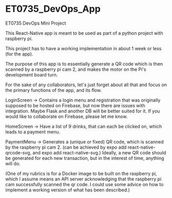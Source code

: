 # ET0735_DevOps_App

ET0735 DevOps Mini Project

This React-Native app is meant to be used as part of a python project with raspberry pi. 

This project has to have a working implementation in about 1 week or less (for the app).

The purpose of this app is to essentially generate a QR code which is then scanned by a raspberry pi cam 2, 
and makes the motor on the Pi's development board turn.

For the sake of any collaborators, let's just forget about all that and focus on the primary functions of the app, and its flow.

LoginScreen -> Contains a login menu and registration that was originally supposed to be hosted on Firebase,
but now there are issues with integration.
Maybe Flask and another DB will be better suited for it.
If you would like to collaborate on Firebase, please let me know.

HomeScreen -> Have a list of 9 drinks, 
that can each be clicked on, which leads to a payment menu.

PaymentMenu -> Generates a (unique or fixed) QR code,
which is scanned by the raspberry pi cam 2.
(can be achieved by expo add react-native-qrcode-svg, and expo add react-native-svg.)
Ideally, a new QR code should be generated for each new transaction,
but in the interest of time, anything will do.

(One of my rubrics is for a Docker image to be built on the raspberry pi,
which I assume means an API server acknowledging that the raspberry pi cam successfully scanned the qr code.
I could use some advice on how to implement a working version of what has been described.)
